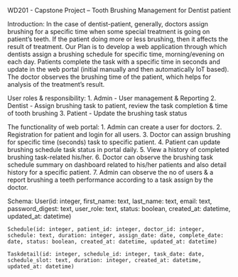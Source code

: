 WD201 - Capstone Project – Tooth Brushing Management for Dentist patient

Introduction: 
    In the case of dentist-patient, generally, doctors assign brushing for a specific time when some special treatment is going on patient’s teeth. If the patient doing more or less brushing, then it affects the result of treatment. Our Plan is to develop a web application through which dentists assign a brushing schedule for specific time, morning/evening on each day. Patients complete the task with a specific time in seconds and update in the web portal (initial manually and then automatically IoT based). The doctor observes the brushing time of the patient, which helps for analysis of the treatment’s result.

User roles & responsibility:
    1.	Admin -	User management & Reporting
    2.	Dentist - Assign brushing task to patient, review the task completion & time of tooth brushing
    3.	Patient - Update the brushing task status

The functionality of web portal:
    1.	Admin can create a user for doctors.
    2.	Registration for patient and login for all users.
    3.	Doctor can assign brushing for specific time (seconds) task to specific patient.
    4.	Patient can update brushing schedule task status in portal daily.
    5.	View a history of completed brushing task-related his/her.
    6.	Doctor can observe the brushing task schedule summary on dashboard related to his/her patients and also detail history for a specific patient.
    7.	Admin can observe the no of users & a report brushing a teeth performance according to a task assign by the doctor.

Schema:
    User(id: integer, first_name: text, last_name: text, email: text, password_digest: text, user_role: text, status: boolean, created_at: datetime, updated_at: datetime)

    Schedule(id: integer, patient_id: integer, doctor_id: integer, schedule: text, duration: integer, assign_date: date, complete_date: date, status: boolean, created_at: datetime, updated_at: datetime)

    Taskdetail(id: integer, schedule_id: integer, task_date: date, schedule_slot: text, duration: integer, created_at: datetime, updated_at: datetime)